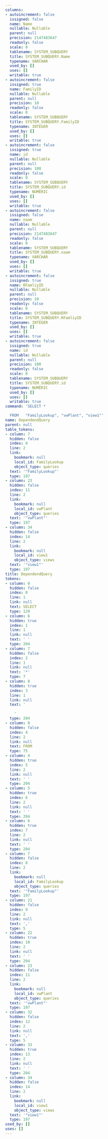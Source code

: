 ```yaml
---
columns:
- autoincrement: false
  issigned: false
  name: Name
  nullable: Nullable
  parent: null
  precision: 2147483647
  readonly: false
  scale: 0
  tablename: SYSTEM_SUBQUERY
  title: SYSTEM_SUBQUERY.Name
  typename: VARCHAR
  used_by: []
  uses: []
  writable: true
- autoincrement: false
  issigned: true
  name: FamilyID
  nullable: Nullable
  parent: null
  precision: 10
  readonly: false
  scale: 0
  tablename: SYSTEM_SUBQUERY
  title: SYSTEM_SUBQUERY.FamilyID
  typename: INTEGER
  used_by: []
  uses: []
  writable: true
- autoincrement: false
  issigned: true
  name: id
  nullable: Nullable
  parent: null
  precision: 100
  readonly: false
  scale: 0
  tablename: SYSTEM_SUBQUERY
  title: SYSTEM_SUBQUERY.id
  typename: NUMERIC
  used_by: []
  uses: []
  writable: true
- autoincrement: false
  issigned: false
  name: naam
  nullable: Nullable
  parent: null
  precision: 2147483647
  readonly: false
  scale: 0
  tablename: SYSTEM_SUBQUERY
  title: SYSTEM_SUBQUERY.naam
  typename: VARCHAR
  used_by: []
  uses: []
  writable: true
- autoincrement: false
  issigned: true
  name: RFamliyID
  nullable: Nullable
  parent: null
  precision: 10
  readonly: false
  scale: 0
  tablename: SYSTEM_SUBQUERY
  title: SYSTEM_SUBQUERY.RFamliyID
  typename: INTEGER
  used_by: []
  uses: []
  writable: true
- autoincrement: false
  issigned: true
  name: id
  nullable: Nullable
  parent: null
  precision: 100
  readonly: false
  scale: 0
  tablename: SYSTEM_SUBQUERY
  title: SYSTEM_SUBQUERY.id
  typename: NUMERIC
  used_by: []
  uses: []
  writable: true
command: 'SELECT *

  FROM   "FamilyLookup", "vwPlant", "view1"'
name: DependendQuery
parent: null
table_tokens:
- column: 7
  hidden: false
  index: 8
  line: 2
  link:
    bookmark: null
    local_id: FamilyLookup
    object_type: queries
  text: '"FamilyLookup"'
  type: 197
- column: 23
  hidden: false
  index: 11
  line: 2
  link:
    bookmark: null
    local_id: vwPlant
    object_type: queries
  text: '"vwPlant"'
  type: 197
- column: 34
  hidden: false
  index: 14
  line: 2
  link:
    bookmark: null
    local_id: view1
    object_type: views
  text: '"view1"'
  type: 197
title: DependendQuery
tokens:
- column: 0
  hidden: false
  index: 0
  line: 1
  link: null
  text: SELECT
  type: 129
- column: 6
  hidden: true
  index: 1
  line: 1
  link: null
  text: ' '
  type: 204
- column: 7
  hidden: false
  index: 2
  line: 1
  link: null
  text: '*'
  type: 7
- column: 8
  hidden: true
  index: 3
  line: 1
  link: null
  text: '

    '
  type: 204
- column: 0
  hidden: false
  index: 4
  line: 2
  link: null
  text: FROM
  type: 75
- column: 4
  hidden: true
  index: 5
  line: 2
  link: null
  text: ' '
  type: 204
- column: 5
  hidden: true
  index: 6
  line: 2
  link: null
  text: ' '
  type: 204
- column: 6
  hidden: true
  index: 7
  line: 2
  link: null
  text: ' '
  type: 204
- column: 7
  hidden: false
  index: 8
  line: 2
  link:
    bookmark: null
    local_id: FamilyLookup
    object_type: queries
  text: '"FamilyLookup"'
  type: 197
- column: 21
  hidden: false
  index: 9
  line: 2
  link: null
  text: ','
  type: 5
- column: 22
  hidden: true
  index: 10
  line: 2
  link: null
  text: ' '
  type: 204
- column: 23
  hidden: false
  index: 11
  line: 2
  link:
    bookmark: null
    local_id: vwPlant
    object_type: queries
  text: '"vwPlant"'
  type: 197
- column: 32
  hidden: false
  index: 12
  line: 2
  link: null
  text: ','
  type: 5
- column: 33
  hidden: true
  index: 13
  line: 2
  link: null
  text: ' '
  type: 204
- column: 34
  hidden: false
  index: 14
  line: 2
  link:
    bookmark: null
    local_id: view1
    object_type: views
  text: '"view1"'
  type: 197
used_by: []
uses: []
---
```

